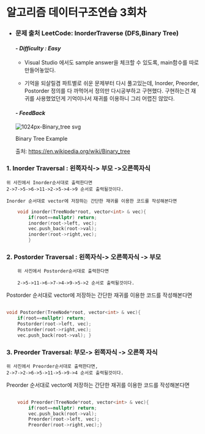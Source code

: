 알고리즘 데이터구조연습 3회차
===========================

* ### **문제 출처 LeetCode: InorderTraverse (DFS,Binary Tree)**

    #### - ***Difficulty : Easy***
    * Visual Studio 에서도 sample answer을 체크할 수 있도록, main함수를 따로 만들어놓았다. 

    * 기억을 되살릴겸 파트별로 쉬운 문제부터 다시 풀고있는데, Inorder, Preorder, Postorder 정의를 다 까먹어서 정의만 다시공부하고 구현했다. 구현하는건 재귀를 사용했었던게 기억이나서 재귀를 이용하니 그리 어렵진 않았다.


    #### - ***FeedBack***
    ![1024px-Binary_tree svg](https://user-images.githubusercontent.com/75593825/126117483-a4598af7-58b3-4fdb-8690-f7ab792a93ea.png)

    
    
    
    
    
    Binary Tree Example
    
    
    출처:  https://en.wikipedia.org/wiki/Binary_tree
    
### **1. Inorder Traversal** : 왼쪽자식-> 부모 ->오른쪽자식

````
위 사진에서 Inorder순서대로 출력한다면 
2->7->5->6->11->2->5->4->9 순서로 출력될것이다.
````
    Inorder 순서대로 vector에 저장하는 간단한 재귀를 이용한 코드를 작성해본다면
    
    
````cpp
    void inorder(TreeNode*root, vector<int> & vec){
        if(root==nullptr) return;
        inorder(root->left, vec); 
        vec.push_back(root->val);
        inorder(root->right,vec);
        }
````


 ### **2. Postorder Traversal** :  왼쪽자식-> 오른쪽자식 -> 부모


````
    위 사진에서 Postorder순서대로 출력한다면 
        
    2->5->11->6->7->4->9->5->2 순서로 출력될것이다.
````
Postorder 순서대로 vector에 저장하는 간단한 재귀를 이용한 코드를 작성해본다면
````cpp
        
void Postorder(TreeNode*root, vector<int> & vec){
    if(root==nullptr) return;
    Postorder(root->left, vec); 
    Postorder(root->right,vec);
    vec.push_back(root->val); }

  ````
### **3. Preorder Traversal**: 부모-> 왼쪽자식 -> 오른쪽 자식
````
위 사진에서 Preorder순서대로 출력한다면,       
2->7->2->6->5->11->5->9->4 순서로 출력될것이다.
````
Preorder 순서대로 vector에 저장하는 간단한 재귀를 이용한 코드를 작성해본다면
````cpp
        
    void Preorder(TreeNode*root, vector<int> & vec){
        if(root==nullptr) return;
        vec.push_back(root->val);
        Preorder(root->left, vec); 
        Preorder(root->right,vec);}

````

